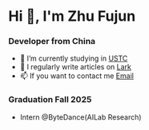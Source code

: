# Hi 👋, I'm Zhu Fujun

### Developer from China
* 🔭 I’m currently studying in [USTC]()
* 📝 I regularly write articles on [Lark](https://weql74998q.feishu.cn/drive/folder/HRaIfywpllfmNFdnwHxcZactnOc?from=space_personal_filelist)
* 📫 If you want to contact me [Email](mailto:1198581811@qq.com)

### Graduation Fall 2025
* Intern @ByteDance(AILab Research)
